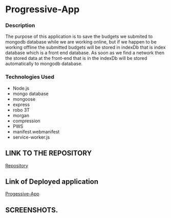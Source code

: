 # Progressive-App

### Description
  The purpose of this application is to save the budgets we submited to mongodb database while we are working online, but if we happen to be working offline the submitted budgets will be stored in indexDb that is index database which is a front end database. As soon as we find a network then the stored data at the front-end that is in the indexDb will be stored automatically to mongodb database.



### Technologies Used

- Node.js
- mongo database
- mongoose
- express
- robo 3T
- morgan
- compression
- PWS
 - manifest.webmanifest
 - service-worker.js


## LINK TO THE REPOSITORY

[Repository](https://github.com/elhiloyasin/progressive-app)

## Link of Deployed application

[Progessive-App](https://infinite-lowlands-94253.herokuapp.com/)

## SCREENSHOTS.



